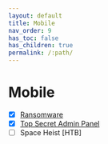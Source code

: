 ```yaml
---
layout: default
title: Mobile
nav_order: 9
has_toc: false
has_children: true
permalink: /:path/
---
```

# Mobile
- [x] [Ransomware](Ransomware/)
- [x] [Top Secret Admin Panel](Top%20Secret%20Admin%20Panel/)
- [ ] Space Heist [HTB]
